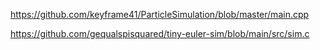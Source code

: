 https://github.com/keyframe41/ParticleSimulation/blob/master/main.cpp

https://github.com/gequalspisquared/tiny-euler-sim/blob/main/src/sim.c